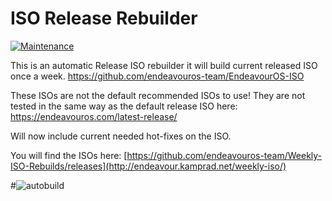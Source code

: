 # ISO Release Rebuilder

[![Maintenance](https://img.shields.io/maintenance/yes/2023.svg)]()


This is an automatic Release ISO rebuilder it will build current released ISO once a week.
https://github.com/endeavouros-team/EndeavourOS-ISO

These ISOs are not the default recommended ISOs to use! 
They are not tested in the same way as the default release ISO here:
https://endeavouros.com/latest-release/

Will now include current needed hot-fixes on the ISO.

You will find the ISOs here:
[https://github.com/endeavouros-team/Weekly-ISO-Rebuilds/releases](http://endeavour.kamprad.net/weekly-iso/)

#![autobuild](https://img.shields.io/github/v/release/endeavouros-team/Weekly-ISO-Rebuilds?logo=github)
